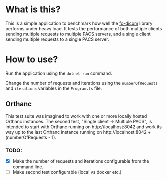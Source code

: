 # What is this?

This is a simple application to benchmark how well the [fo-dicom](https://github.com/fo-dicom/fo-dicom) library performs under heavy load.
It tests the performance of both multiple clients sending multiple requests to multiple PACS servers, and a single client sending multiple requests to a single PACS server.

# How to use?

Run the application using the `dotnet run` command.

Change the number of requests and iterations using the `numberOfRequests` and `iterations` variables in the `Program.fs` file.

## Orthanc

This test suite was imagined to work with one or more locally hosted Orthanc instances. The second test, "Single client -> Multiple PACS", is intended to start with Orthanc running on http://localhost:8042 and work its way up to the last Orthanc instance running on http://localhost:8042 + (numberOfRequests - 1).

### TODO:

- [x] Make the number of requests and iterations configurable from the command line.
- [ ] Make second test configurable (local vs docker etc.)
